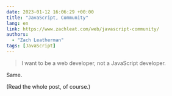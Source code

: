 ```yaml
---
date: 2023-01-12 16:06:29 +00:00
title: "JavaScript, Community"
lang: en
link: https://www.zachleat.com/web/javascript-community/
authors:
  - "Zach Leatherman"
tags: [JavaScript]
---
```


> I want to be a web developer, not a JavaScript developer.

Same.

(Read the whole post, of course.)
